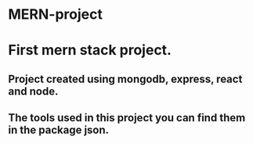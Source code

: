# MERN-project
# First mern stack project.
## Project created using mongodb, express, react and node.
## The tools used in this project you can find them in the package json.
